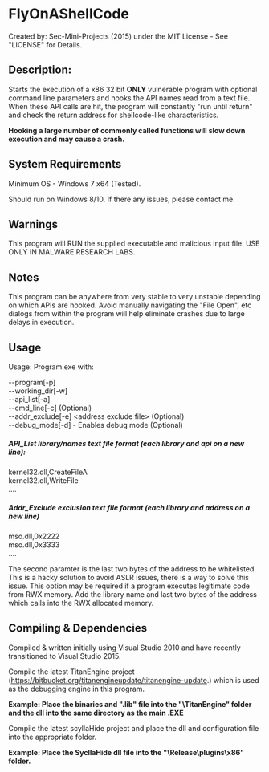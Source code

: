 # FlyOnAShellCode

Created by: Sec-Mini-Projects (2015) under the MIT License - See "LICENSE" for Details. 

## Description:

Starts the execution of a x86 32 bit **ONLY** vulnerable program with optional command line parameters and hooks the API names read from a text file.  When these API calls are hit, the program will constantly "run until return" and check the return address for shellcode-like characteristics.

**Hooking a large number of commonly called functions will slow down execution and may cause a crash.**

## System Requirements

Minimum OS - Windows 7 x64 (Tested).  

Should run on Windows 8/10.  If there any issues, please contact me.

## Warnings

This program will RUN the supplied executable and malicious input file. USE ONLY IN MALWARE RESEARCH LABS.

## Notes

This program can be anywhere from very stable to very unstable depending on which APIs are hooked.
Avoid manually navigating the "File Open", etc dialogs from within the program will help eliminate crashes due to large delays in execution.

## Usage

Usage: Program.exe with:

--program[-p] <Program full path and name> <br>
--working_dir[-w] <working directory> <br>
--api_list[-a] <API hook list path and name> <br>
--cmd_line[-c] <Cmd line arguments> (Optional) <br>
--addr_exclude[-e] \<address exclude file> (Optional) <br>
--debug_mode[-d] - Enables debug mode (Optional) <br>


##### API_List library/names text file format (each library and api on a new line):

kernel32.dll,CreateFileA <br>
kernel32.dll,WriteFile <br>
....

##### Addr_Exclude exclusion text file format (each library and address on a new line)

mso.dll,0x2222 <br>
mso.dll,0x3333 <br>
....

The second paramter is the last two bytes of the address to be whitelisted. This is a hacky solution to avoid ASLR issues, there is a way to solve this issue.  This option may be required if a program executes legitimate code from RWX memory.  Add the library name and last two bytes of the address which calls into the RWX allocated memory.


## Compiling & Dependencies

Compiled & written initially using Visual Studio 2010 and have recently transitioned to Visual Studio 2015.

Compile the latest TitanEngine project (https://bitbucket.org/titanengineupdate/titanengine-update.) which is used as the debugging engine in this program.

**Example: Place the binaries and ".lib" file into the "<root>\TitanEngine\" folder and the dll into the same directory as the main .EXE**

Compile the latest scyllaHide project and place the dll and configuration file into the appropriate folder.

**Example: Place the SycllaHide dll file into the "<root>\Release\plugins\x86\" folder.**
